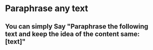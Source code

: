 # Paraphrase any text

## You can simply Say "Paraphrase the following text and keep the idea of the content same: [text]"
